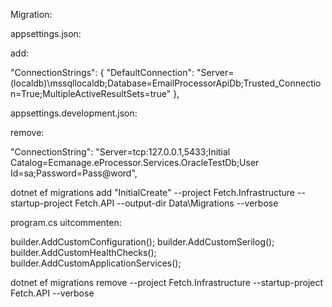 Migration:

appsettings.json:

add:

"ConnectionStrings": {
"DefaultConnection": "Server=(localdb)\\mssqllocaldb;Database=EmailProcessorApiDb;Trusted_Connection=True;MultipleActiveResultSets=true"
},

appsettings.development.json:

remove:

"ConnectionString": "Server=tcp:127.0.0.1,5433;Initial Catalog=Ecmanage.eProcessor.Services.OracleTestDb;User Id=sa;Password=Pass@word",

dotnet ef migrations add "InitialCreate" --project Fetch.Infrastructure --startup-project Fetch.API --output-dir Data\Migrations --verbose

program.cs uitcommenten:

builder.AddCustomConfiguration();
builder.AddCustomSerilog();
builder.AddCustomHealthChecks();
builder.AddCustomApplicationServices();

dotnet ef migrations remove --project Fetch.Infrastructure --startup-project Fetch.API --verbose
